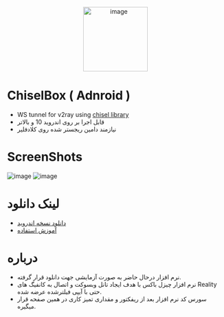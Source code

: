 <p align="center">
<img src="https://github.com/DevTomy/ChiselBox/assets/48916069/8a30cb45-e01e-43ee-a763-160d674baa01" alt="image" width="150" height="150">
</p>

# ChiselBox ( Adnroid )
- WS tunnel for v2ray using [chisel library](https://github.com/jpillora/chisel) 
 - قابل اجرا بر روی اندروید 10 و بالاتر
 - نیازمند دامین ریجستر شده روی کلادفلیر

# ScreenShots
![image](https://github.com/DevTomy/ChiselBox/assets/48916069/406b08b2-36fb-489e-95e4-29e38bfddca7)
![image](https://github.com/DevTomy/ChiselBox/assets/48916069/1e317bff-4314-4a45-bafd-a794363ebbdc)



# لینک دانلود
- [دانلود نسخه اندروید](https://github.com/DevTomy/ChiselBox/releases/download/android/ChiselBox1.0.0.Global.apk)
- [آموزش استفاده](https://shorturl.at/bcsN4)
# درباره
- نرم افزار درحال حاضر به صورت آزمایشی جهت دانلود قرار گرفته.
- نرم افزار چیزل باکس با هدف ایجاد تانل وبسوکت و اتصال به کانفیگ های Reality حتی با آیپی فیلترشده عرضه شده.
- سورس کد نرم افزار بعد از ریفکتور و مقداری تمیز کاری در همین صفحه قرار میگیره.

